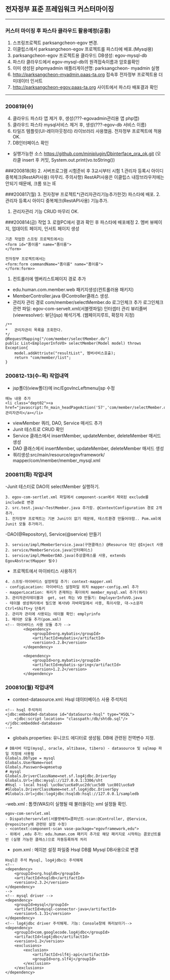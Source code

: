 ## 전자정부 표준 프레임워크 커스터마이징

***
### 커스터 마이징 후 파스타 클라우드 활용예정(공통)

1. 스프링프로젝트 parksangcheon-egov 변경.
2. 이클립스에서 parksangcheon-egov 프로젝트를 파스타에 배포.(Mysql용)
3. parksangcheon-egov 프로젝트용 클라우드 DB생성: egov-mysql-db
4. 파스타 클라우드에서 egov-mysql-db의 원격접속이름과 암호를확인
5. 이미 생성된 phpmyadmin 애플리게이션명: parksangcheon- myadmin 실행
6. http://parksangcheon-myadmin.paas-ta.org 접속후 전자정부 프로젝트용 더미데이터 인서트
7. http://parksangcheon-egov.paas-ta.org 사이트에서 파스타 배포결과 확인
***

### 200819(수)
4. 클라우드 파스타 앱 제거 후, 생성(???-egovadmin관리용 앱 php앱)
3. 클라우드 파스타 mysql서비스 제거 후, 생성(???-egov-db 서비스 이름)
2. 타일즈 템플릿(UI-레이아웃정리) 라이브러리 사용했음. 전자정부 프로젝트에 적용OK.
1. DB인터페이스 확인
- 실행가능한 소스 https://github.com/miniplugin/Dbinterface_ora_ok.git
(오라클 insert 후 커밋, System.out.print(vo.toString())

###200818(화)
2. 서버프로그램 시험준비 후 3교시부터 시험
1.관리자 등록시 아이디 중복체크(RestAPI사용) 마무리.
주의사항) RestAPI사용은 이클립스 내장브라우저에는 안되기 때문에, 크롬 또는 IE 


###200817(월)
3. 전자정부 프로젝트*(관리자관리기능추가한것) 파스타에 배포.
2. 관리자 등록시 아이디 중복체크(RestAPI사용) 기능추가.
1. 관리자관리 기능 CRUD 마무리 OK.

###200814(금) 작업
3. 로컬PC에서 결과 확인 후 파스타에 배포예정
2. 멤버 뷰페이지, 업데이트 페이지, 인서트 페이지 생성

```
기존 작업한 스프링 프로젝트에서는
<form id="폼이름" name="폼이름">
</form>

전자정부 프로젝트에서는
<form:form commandName="폼이름" name="폼이름">
</form:form>>
```

1. 컨트롤러에 멤버리스트페이지 경로 추가
- edu.human.com.member.web 패키지생성(컨트롤러용 패키지)
- MemberController.java @Controller클래스 생성.
- 관리자 관리 경로 com/member/selectMember.do 로그인체크 추가
로그인체크 관련 파일: egov-com-servelt.xml(서블렛파일) 인터셉터 관리
뷰리졸버(viewresolver): 뷰단(jsp) 해석기계. (웹페이지루트, 확장자 지정)

```
/**
*	관리자관리 목록을 조회한다.
*/
@RequestMapping("/com/member/selectMember.do")
public List<EmployerInfoVO> selectMember(Model model) throws Exception{
	model.addAttriute("resultList", 멤버서비스호출);
	return "com/member/list";
}

```

### 200812-13(수-목) 작업내역
- jsp폴더(view폴더)에 inc/EgovIncLeftmenu/jsp 수정

```
메뉴 내용 추가
<li class="dept02"><a href="javascript:fn_main_headPageAction('57','com/member/selectMember.do')">관리자관리</a></li>
```
- viewMember 쿼리, DAO, Service 매서드 추가
- Junit 테스트로 CRUD 확인
- Service 클래스에서 insertMember, updateMember, deleteMember 매서드 생성
- DAO 클래스에서 insertMember, updateMember, deleteMember 매서드 생성
- 쿼리생성:src/main/resource/egovframework/
	mapper/com/member/member_mysql.xml


### 200811(화) 작업내역
-Junit 테스터로 DAO의 selectMember 실행하기.

```
3. egov-com-sertlet.xml 파일에서 component-scan에서 제외된 exclude를 include로 변경
2. src.test.java/~TestMember.java 추가함. @ContextConfiguration 경로 2개 추가.
1. 전자정부 프로젝트는 기본 Junit이 없기 때문에, 테스트환경 만들어야함.. Pom.xml에 Junit 모듈 추가하기.
```

-DAO(@Repository), Service(@service) 만들기

```
3. service/impl/MemberService.java(구현클래스) @Resource 대신 @Inject 사용
2. service/MemberService.java(인터페이스)
1. service/impl/MemberDAO.java(추상클래스를 사용, extends EgovAbstractMapper 필수)
```
- 프로젝트에서 마이바티스 사용하기

```
4. 스프링-마이바티스 설정파일 추가: context-mapper.xml
- configLocation: 마이바티스 설정파일 위치 mapper-config.xml 추가
- mapperLocation: 쿼리가 존재하는 폭더위치 member_mysql.xml 추가(쿼리)
3. 관리자관리테이블과  get, set 하는 VO 만들기: EmployerInfoVO.java
- 테이블 생성쿼리에서 필드명 복사VO 자바파일에서 사용, 특이사항, 대->소문자 Ctrl+Shift+y 단축키
2. 관리자 관리에 사용되는 테이블 확인: emplyrinfo
1. 메이븐 모듈 추가(pom.xml)
<!-- 마이바티스 사용 모듈 추가 -->
		<dependency>
			<groupId>org.mybatis</groupId>
			<artifactId>mybatis</artifactId>
			<version>3.2.8</version>
		</dependency>
		
		<dependency>
			<groupId>org.mybatis</groupId>
			<artifactId>mybatis-spring</artifactId>
			<version>1.2.2</version>
		</dependency>
```

### 200810(월) 작업내역

- context-datasource.xml: Hsql 데이터베이스 사용 주석처리

```
<!-- hsql 주석처리
<jdbc:embedded-database id="dataSource-hsql" type="HSQL">
	<jdbc:script location= "classpath:/db/shtdb.sql"/>
</jdbc:embedded-database>
-->
```


- globals.properties: 유니코드 에디터로 생성됨. DB에 관련된 전역변수 지정.

```
# DB서버 타입(mysql, oracle, altibase, tibero) - datasource 및 sqlmap 파일 지정에 사용됨
Globals.DbType = mysql
Globals.UserName=root
Globals.Password=apmsetup
# mysql
Globals.DriverClassName=net.sf.log4jdbc.DriverSpy
Globals.Url=jdbc:mysql://127.0.0.1:3306/sht
#Hsql - local hssql \uc0ac\uc6a9\uc2dc\uc5d0 \uc801\uc6a9
#Globals.DriverClassName=net.sf.log4jdbc.DriverSpy
#Globals.Url=jdbc:log4jdbc:hsqldb:hsql://127.0.0.1/sampledb
```

-web.xml : 톰캣(WAS)이 실행될 때 불러들이는 xml 설정들 확인.

```
egov-com-servlet.xml
- Dispatcherservlet(서블렛배치=콤퍼넌트-scan:@Controller, @Service, @repository에 관련된 설정 수정)
- <context:component-scan vase-package="egovframework,edu">
- 위에서 ,edu 추가: edu.human.com 패키지 추가로 해당 패키지로 시작하는 콤포넌트를 빈 (실행 가능한 클래스)으로 자동등록하게 처리
```

- pom.xml : 메이븐 설정 파일중 Hsql DB를 Mysql DB사용으로 변경

```
Hsql은 주석 Mysql, log4jdbc는 주석해제
<!--
<dependency>
	<groupId>org.hsqldb</groupId>
	<artifactId>hsqldb</artifactId>
	<version>2.3.2</version>
</dependency>
-->
<!-- mysql driver -->
<dependency>
    <groupId>mysql</groupId>
    <artifactId>mysql-connector-java</artifactId>
    <version>5.1.31</version>
</dependency>
<!-- log4jdbc driver 주석해제. 기능: Console창에 쿼리보이기-->
<dependency>
    <groupId>com.googlecode.log4jdbc</groupId>
    <artifactId>log4jdbc</artifactId>
    <version>1.2</version>
    <exclusions>
        <exclusion>
            <artifactId>slf4j-api</artifactId>
            <groupId>org.slf4j</groupId>
        </exclusion>
    </exclusions>
</dependency>
